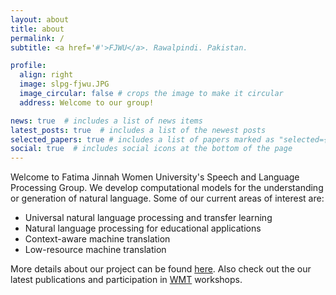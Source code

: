 ```yaml
---
layout: about
title: about
permalink: /
subtitle: <a href='#'>FJWU</a>. Rawalpindi. Pakistan.

profile:
  align: right
  image: slpg-fjwu.JPG
  image_circular: false # crops the image to make it circular
  address: Welcome to our group!

news: true  # includes a list of news items
latest_posts: true  # includes a list of the newest posts
selected_papers: true # includes a list of papers marked as "selected={true}"
social: true  # includes social icons at the bottom of the page
---
```


Welcome to Fatima Jinnah Women University's Speech and Language Processing Group. We develop computational models for the understanding or generation of natural language. Some of our current areas of interest are:

* Universal natural language processing and transfer learning
* Natural language processing for educational applications
* Context-aware machine translation
* Low-resource machine translation

More details about our project can be found <a href="/projects/">here</a>. Also check out the our latest publications and participation in [WMT](http://www2.statmt.org/wmt23/) workshops. 
